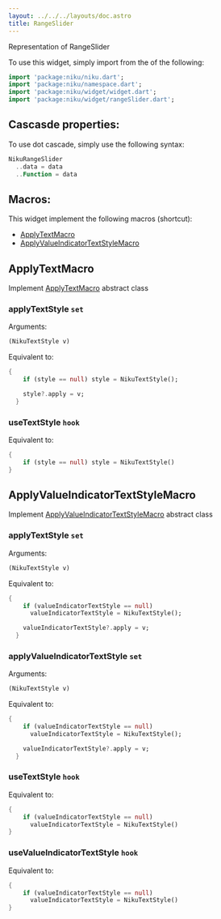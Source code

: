 ```yaml
---
layout: ../../../layouts/doc.astro
title: RangeSlider
---
```

Representation of RangeSlider


To use this widget, simply import from the of the following:
```dart
import 'package:niku/niku.dart';
import 'package:niku/namespace.dart';
import 'package:niku/widget/widget.dart';
import 'package:niku/widget/rangeSlider.dart';
```

## Cascasde properties:
To use dot cascade, simply use the following syntax:

```dart
NikuRangeSlider
  ..data = data
  ..Function = data
```

## Macros:
This widget implement the following macros (shortcut):
- [ApplyTextMacro](/docs/macros/applyText)
- [ApplyValueIndicatorTextStyleMacro](/docs/macros/applyValueIndicatorTextStyle)

## ApplyTextMacro
Implement [ApplyTextMacro](/docs/macros/applyText) abstract class

### applyTextStyle `set`

Arguments:
```dart
(NikuTextStyle v) 
```

Equivalent to:
```dart
{
    if (style == null) style = NikuTextStyle();

    style?.apply = v;
  }
```

### useTextStyle `hook`

Equivalent to:
```dart
{
    if (style == null) style = NikuTextStyle()
}
```

## ApplyValueIndicatorTextStyleMacro
Implement [ApplyValueIndicatorTextStyleMacro](/docs/macros/applyValueIndicatorTextStyle) abstract class

### applyTextStyle `set`

Arguments:
```dart
(NikuTextStyle v) 
```

Equivalent to:
```dart
{
    if (valueIndicatorTextStyle == null)
      valueIndicatorTextStyle = NikuTextStyle();

    valueIndicatorTextStyle?.apply = v;
  }
```

### applyValueIndicatorTextStyle `set`

Arguments:
```dart
(NikuTextStyle v) 
```

Equivalent to:
```dart
{
    if (valueIndicatorTextStyle == null)
      valueIndicatorTextStyle = NikuTextStyle();

    valueIndicatorTextStyle?.apply = v;
  }
```

### useTextStyle `hook`

Equivalent to:
```dart
{
    if (valueIndicatorTextStyle == null)
      valueIndicatorTextStyle = NikuTextStyle()
}
```

### useValueIndicatorTextStyle `hook`

Equivalent to:
```dart
{
    if (valueIndicatorTextStyle == null)
      valueIndicatorTextStyle = NikuTextStyle()
}
```

